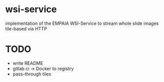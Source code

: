 # wsi-service

implementation of the EMPAIA WSI-Service to stream whole slide images tile-based via HTTP



# TODO

* write README
* gitlab ci -> Docker to registry
* pass-through tiles